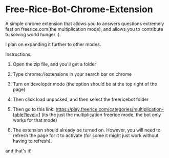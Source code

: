 # Free-Rice-Bot-Chrome-Extension
A simple chrome extension that allows you to answers questions extremely fast on freerice.com(the multiplication mode), and allows you to contribute to solving world hunger :). 

I plan on expanding it further to other modes. 

Instructions: 

1. Open the zip file, and you'll get a folder
2. Type chrome://extensions in your search bar on chrome
3. Turn on developer mode (the option should be at the top right of the page)
4. Then click load unpacked, and then select the freericebot folder

5. Then go to this link: https://play.freerice.com/categories/multiplication-table?level=1 (its the just the multiplication freerice mode, the bot only works for that mode)

6. The extension should already be turned on. However, you will need to refresh the page for it to activate (for some it might just work without having to refresh).

and that's it!
